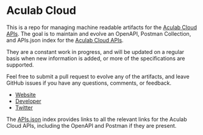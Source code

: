 # Aculab CloudThis is a repo for managing machine readable artifacts for the [Aculab Cloud APIs](https://www.aculab.com/). The goal is to maintain and evolve an OpenAPI, Postman Collection, and APIs.json index for the [Aculab Cloud APIs](https://www.aculab.com/).They are a constant work in progress, and will be updated on a regular basis when new information is added, or more of the specifications are supported.Feel free to submit a pull request to evolve any of the artifacts, and leave GitHub issues if you have any questions, comments, or feedback.- [Website](https://www.aculab.com/)- [Developer](https://www.aculab.com/)- [Twitter](https://twitter.com/Aculabcloud)The [APIs.json](https://github.com/api-evangelist/aculab-cloud/blob/master/apis.json) index provides links to all the relevant links for the Aculab Cloud APIs, including the OpenAPI and Postman if they are present.